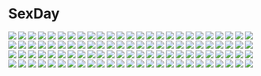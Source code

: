 # SexDay
![](https://konachan.com/image/3177cedbed39042b1dd5ee7677dbf03f/Konachan.com%20-%2051671%20akiyama_mio%20bikini%20black_hair%20k-on%21%20swimsuit.jpg)
![](https://konachan.com/jpeg/c96be4bea86240ddefb3c8a619eadc5d/Konachan.com%20-%20303582%20ao_no_kanata_no_four_rhythm%20arisaka_mashiro%20ass%20blush%20brown_hair%20hoodie%20long_hair%20panties%20purple_eyes%20thighhighs%20twintails%20underwear%20white%20zirba.jpg)
![](https://konachan.com/jpeg/b1f92a71fd72d934b3caf1d52b7f48bc/Konachan.com%20-%20246201%20blue_eyes%20bra%20braids%20breasts%20cameltoe%20cleavage%20fellatio%20hewsack%20long_hair%20navel%20nipples%20no_bra%20panties%20penis%20sex%20tie%20uncensored%20underwear%20undressing.jpg)
![](https://konachan.com/image/e35ead353461eb4c74054ff296416d8e/Konachan.com%20-%2098587%202girls%20aqua_hair%20blue_eyes%20breasts%20cleavage%20hatsune_miku%20kasane_teto%20pink_hair%20red_hair%20tie%20twintails%20utau%20vocaloid%20wink%20yuri.jpg)
![](https://konachan.com/image/805ae4764e2eb3574a28ed1adbf6d5b9/Konachan.com%20-%20116128%202girls%20animal_ears%20aqua_eyes%20blonde_hair%20byoubu_tetora%20dr.foresuto%20game_cg%20goggles%20otomimi_infinity%20thighhighs%20tie%20twintails%20white_hair%20yasaka_minato.jpg)
![](https://konachan.com/image/460317e00b5ce3d8db16409436042047/Konachan.com%20-%2048466%20brown_hair%20clouds%20gray_hair%20green_eyes%20green_hair%20hakurei_reimu%20kochiya_sanae%20long_hair%20miko%20pink_hair%20renee%20ribbons%20short_hair%20skirt%20sky%20touhou.jpg)
![](https://konachan.com/image/1fe0fd4c2bfa0bea835446ad3ac2daf9/Konachan.com%20-%2022759%20aquaplus%20calendar%20leaf%20to_heart%20to_heart_2%20tonami_yuma.jpg)
![](https://konachan.com/jpeg/09e9868e4e570795b124b898e2c574e8/Konachan.com%20-%20291082%20armor%20blue_eyes%20bow%20breasts%20chyan%20fate_grand_order%20fate_%28series%29%20long_hair%20meltryllis%20purple_hair%20red.jpg)
![](https://konachan.com/jpeg/1de8102ac3087e3860a7009d45681e06/Konachan.com%20-%20228916%20food%20lammy_%28artist%29%20nobody%20original%20white.jpg)
![](https://konachan.com/jpeg/8a6aeae69acf12bef8806ec60d85fd1a/Konachan.com%20-%20283587%20hatsune_miku%20moon%20sky%20vocaloid%20yuu-rin.jpg)
![](https://konachan.com/jpeg/ec5f360ce6580656e8103b6cc1e06a45/Konachan.com%20-%2061888%20airy%5Bf%5Dairy_%7Eeaster_of_sant%27ariccia%7E%20blush%20colette_marais%20fue%20panties%20underwear.jpg)
![](https://konachan.com/image/ba45a7a72843a75c1f61fdab24c68ca0/Konachan.com%20-%20259416%20aruken%20flowers%20forest%20grass%20original%20scenic%20tree.jpg)
![](https://konachan.com/jpeg/b649560ca237a0262363bcb2c2fac24f/Konachan.com%20-%20281801%20aqua_eyes%20blush%20breasts%20brown_hair%20game_cg%20hinekuremono_no_gakuen_seishun_monogatari%20long_hair%20nanjou_sakuya%20rozea%20shorts%20spread_legs.jpg)
![](https://konachan.com/image/e48804ac0ddb24dc16c23c11990b9f02/Konachan.com%20-%20302508%20animal_ears%20catgirl%20cherry_blossoms%20dress%20flowers%20goth-loli%20grass%20lolita_fashion%20long_hair%20niliu_chahui%20original%20red_eyes%20red_hair%20tree%20xiaoyin_li.jpg)
![](https://konachan.com/image/86c3fcb3c6400c978a82f1fe08b721f6/Konachan.com%20-%20188879%20blue_hair%20brown_hair%20cape%20claire_riweldt%20d.b.spark%20girias_osborne%20gun%20long_hair%20male%20ponytail%20sen_no_kiseki%20uniform%20weapon%20yellow_eyes.jpg)
![](https://konachan.com/jpeg/6a434038b10c0167e54558a0aa71db91/Konachan.com%20-%20205721%20anthropomorphism%20black_hair%20isokaze_%28kancolle%29%20kantai_collection%20long_hair%20no_bra%20open_shirt%20red_eyes%20sakofu%20school_uniform%20torn_clothes%20white.jpg)
![](https://konachan.com/image/f33c25de48d465bbd4f8d1e833ff8567/Konachan.com%20-%20188809%20all_male%20armor%20asakurashinji%20blue_eyes%20brown_hair%20gun%20mahouka_koukou_no_rettousei%20male%20rain%20shiba_tatsuya%20short_hair%20water%20weapon.jpg)
![](https://konachan.com/image/c0f8a7f89ac8eef21abf20231e2e9026/Konachan.com%20-%2018026%20kobayakawa_yutaka%20lucky_star.jpg)
![](https://konachan.com/jpeg/997d2b8a88206fdb1e7a08a3b64fde06/Konachan.com%20-%20134921%20game_cg%20hyouka_no_mau_sora_ni%20mio_%28hyouka_no_mau_sora_ni%29%20rosebleu%20shiina_himikawa%20tagme_%28artist%29.jpg)
![](https://konachan.com/image/64a2f0f75948554f69374f0c9f4d9dba/Konachan.com%20-%2020402%20mobile_suit_gundam.jpg)
![](https://konachan.com/jpeg/daa18baab4d34863ab5a46a5875f12ac/Konachan.com%20-%20183658%20animal_ears%20breasts%20catgirl%20kino_%28kino_konomi%29%20nipples%20original%20tail%20thighhighs%20third-party_edit%20underwear%20white.jpg)
![](https://konachan.com/image/f361fea8b2a17cafed50ef5ed1630e08/Konachan.com%20-%20177750%20hanaka%20hatsune_miku%20vocaloid.jpg)
![](https://konachan.com/jpeg/a1c44bdfbcfb53b7d46090eef79133f0/Konachan.com%20-%20293978%20car%20glasses%20jettoburikku%20original%20signed.jpg)
![](https://konachan.com/image/19a3f24665efeb356cd1d816b2cd63f5/Konachan.com%20-%20133208%20ass%20breasts%20brown_eyes%20brown_hair%20candy%20food%20fruit%20idolmaster%20open_shirt%20panties%20phone%20pocky%20short_hair%20teriyakisoba%20thighhighs%20underwear.jpg)
![](https://konachan.com/image/575e7913ca7774cb1f4bd1237fdd54f6/Konachan.com%20-%20255872%20aqua_eyes%20blush%20breasts%20catgirl%20flat_chest%20flowers%20long_hair%20neko_works%20nekopara%20nipples%20sayori%20tail%20tears%20twintails%20watermark%20wet%20wristwear.jpg)
![](https://konachan.com/image/2e4352f58da67aba001cec98740d29fe/Konachan.com%20-%20182857%20anthropomorphism%20black_hair%20brown_eyes%20elbow_gloves%20gloves%20headband%20kantai_collection%20long_hair%20mirre%20nagato_%28kancolle%29%20navel.jpg)
![](https://konachan.com/jpeg/232f589324140ab3e00c1bf33cd5b0dc/Konachan.com%20-%20155257%20cropped%20kurokami_medaka%20medaka_box%20najimi_ajimu%20open_shirt.jpg)
![](https://konachan.com/image/54c59d5931fd3c0fef64553f465d6c07/Konachan.com%20-%20185997%20brown_hair%20dress%20flowers%20fuyuno_yuuki%20hat%20original%20petals%20short_hair%20signed%20yellow_eyes.jpg)
![](https://konachan.com/image/c99bb5b856c932fa9d5ccd494028fdef/Konachan.com%20-%206321%20dark_skin%20fuyuhara_yuu%20gagraphic%20logo.jpg)
![](https://konachan.com/image/77d7d6519d9aaa7368eedba1d74f38e6/Konachan.com%20-%2039907%20bra-ban%21%20hibarigaoka_yuki%20kobuichi%20muririn.jpg)
![](https://konachan.com/image/8c1fda94908fd4b191ca4ff3fb5fe25f/Konachan.com%20-%2017607%20all_male%20blood%20clamp%20kurogane%20male%20polychromatic%20red_eyes%20short_hair%20sword%20tsubasa_reservoir_chronicle%20watermark%20weapon.jpg)
![](https://konachan.com/image/7c9faf3519d392867ffbf2cbbca4b6ac/Konachan.com%20-%20210677%20animal%20anthropomorphism%20blue_eyes%20bubbles%20fish%20gloves%20hat%20kantai_collection%20pcw%20skintight%20underwater%20water%20white_hair%20wo-class_aircraft_carrier.jpg)
![](https://konachan.com/jpeg/55597807719e65bfbac91aa4a312a2b4/Konachan.com%20-%20268039%20bed%20blue_hair%20blush%20mikomiko_%28mikomikosu%29%20nijisanji%20pantyhose%20shizuka_rin%20short_hair%20skirt%20yellow_eyes.jpg)
![](https://konachan.com/image/f5fe9afb77d49ebabbf520b46bd1734e/Konachan.com%20-%2092005%20group%20gumi%20hatsune_miku%20kagamine_len%20kagamine_rin%20kaito%20kamui_gakupo%20male%20megurine_luka%20meiko%20vocaloid.jpg)
![](https://konachan.com/image/4cee2f5a21bd29aadd3e42a7be7ac0ac/Konachan.com%20-%20239597%20all_male%20animal%20anthropomorphism%20blonde_hair%20cape%20cherry_blossoms%20flowers%20gloves%20gray_eyes%20kina_%28446964%29%20male%20petals%20shishiou%20short_hair%20touken_ranbu.jpg)
![](https://konachan.com/jpeg/c9330e82449148eeb6ace34b71376995/Konachan.com%20-%20271831%20all_male%20black_hair%20blue_eyes%20joypyonn%20kuroba_kaitou%20magic_kaito%20male%20short_hair%20suit%20tie%20waifu2x.jpg)
![](https://konachan.com/jpeg/067eef99247297bb38ccafb0f1a2f4a6/Konachan.com%20-%20273916%20bow%20dark_skin%20fate_grand_order%20fate_%28series%29%20gray_eyes%20heifetz%20japanese_clothes%20katana%20long_hair%20okita_souji_alter%20sword%20water%20weapon%20white_hair.jpg)
![](https://konachan.com/jpeg/fb7fb3716b7a8d9fdf81a27ce3777da7/Konachan.com%20-%20255849%20animal_ears%20bikini%20breasts%20brown_hair%20cameltoe%20catgirl%20dark_skin%20houtengeki%20original%20red_eyes%20short_hair%20signed%20swimsuit%20tail%20third-party_edit%20white.jpg)
![](https://konachan.com/image/87666fd87c554a31d5b1535a8621409c/Konachan.com%20-%20221446%20ass%20braves%20chain%20long_hair%20pink_hair%20qbspdl%20red_eyes%20sideboob%20staff%20wings.jpg)
![](https://konachan.com/image/dbf30e38312337994f5481712d544c46/Konachan.com%20-%2046153%20amami_haruka%20dress%20idolmaster%20monmari.jpg)
![](https://konachan.com/image/6e0cafc320d12722e135ad44008caf68/Konachan.com%20-%20252437%20armor%20fate_grand_order%20fate_%28series%29%20gray_hair%20horns%20long_hair%20nakamura_eito%20petals%20red_eyes%20samurai%20spear%20sword%20tomoe_gozen%20weapon.jpg)
![](https://konachan.com/image/1a0e2fad780c15beaebfe57d9658c40d/Konachan.com%20-%20128339%20book%20breasts%20cleavage%20hat%20matsui_hiroaki%20original%20pointed_ears%20thighhighs%20white.jpg)
![](https://konachan.com/image/0724643ad867403c0d3a759a9094c101/Konachan.com%20-%2066544%20black_rock_shooter%20kuroi_mato.jpg)
![](https://konachan.com/image/a3ee3d0f28b20a6a336f69304001c20a/Konachan.com%20-%20104935%20bandage%20bandaid%20barefoot%20blue_eyes%20blush%20book%20bow%20breasts%20cat_smile%20headdress%20long_hair%20navel%20nipples%20nude%20pink_eyes%20pussy%20twintails%20uncensored.jpg)
![](https://konachan.com/image/49dce5e212576ca04b0229d753edb6d7/Konachan.com%20-%2016368%20black_hair%20blonde_hair%20blue_eyes%20brown_eyes%20konohana_hikari%20nanto_yaya%20strawberry_panic.jpg)
![](https://konachan.com/image/558192a29cfcc4f447b6b5c3fa5bf5bf/Konachan.com%20-%2036005%20breasts%20brown_hair%20lactation%20nipples%20nude%20original%20ribbons%20sorimura_youji.jpg)
![](https://konachan.com/image/17c98d1fe338708639f3f07f1a1c3109/Konachan.com%20-%20160100%20animal%20cat%20kazami_ehoh%20original%20tree.jpg)
![](https://konachan.com/jpeg/0130279992e33dd72e5e31727e3dfe8e/Konachan.com%20-%20258641%20anthropomorphism%20aulick_%28azur_lane%29%20azur_lane%20fletcher%20foote_%28azur_lane%29%20group%20koroneko_p0w0q%20laffey_%28azur_lane%29%20spence_%28azur_lane%29.jpg)
![](https://konachan.com/jpeg/59ad572eb01aef65bca34d56e8de431f/Konachan.com%20-%20226590%202girls%20animal_ears%20bath%20blonde_hair%20blush%20breasts%20catgirl%20game_cg%20long_hair%20navel%20neko_works%20nekopara%20nipples%20nude%20purple_hair%20sayori%20tail%20wet.jpg)
![](https://konachan.com/image/27decd1a1b4949b795d2feee33a8fb3d/Konachan.com%20-%20124111%20dairininn%20kaname_madoka%20kyuubee%20mahou_shoujo_madoka_magica%20monochrome%20twintails.jpg)
![](https://konachan.com/jpeg/f193be8df6113fe4b6a08ff918b800c7/Konachan.com%20-%20162817%20apple%20aqua_eyes%20aqua_hair%20barefoot%20blue_eyes%20blue_hair%20bubbles%20dress%20food%20fruit%20long_hair%20pink_hair%20ribbons%20saberiii%20signed%20skirt%20tagme%20vocaloid%20water.jpg)
![](https://konachan.com/image/c6221f03025055324adf9ed88eb966df/Konachan.com%20-%2025231%20nakahara_misaki%20nhk_ni_youkoso%20satou_tatsuhiro.jpeg)
![](https://konachan.com/image/1313f1f554b6cb4bdeb9b3c40634d2e4/Konachan.com%20-%2042673%20asagami_fujino%20black_eyes%20black_hair%20dark%20kara_no_kyoukai%20nun%20rain%20signed%20water%20wet.jpg)
![](https://konachan.com/jpeg/b72d8825ca506e0826cc7b032b85f360/Konachan.com%20-%20289590%20bed%20brown_hair%20doll%20konoe_kanata%20love_live%21_nijigasaki_high_school_idol_club%20love_live%21_school_idol_project%20navel%20purple_eyes%20skirt%20tarachine.jpg)
![](https://konachan.com/jpeg/03197a921ca0f1e4755e6f27ba6de4ac/Konachan.com%20-%20220163%20armor%20breasts%20fate_testarossa%20nipples%20no_bra%20panties%20panty_pull%20pussy_juice%20reizei%20scan%20thighhighs%20torn_clothes%20underwear%20weapon.jpg)
![](https://konachan.com/jpeg/73bf49bb9569fc0cc078534349d34a55/Konachan.com%20-%20220978%20animal_ears%20blue_eyes%20blush%20breasts%20catgirl%20chainsaw%20cleavage%20fang%20green_hair%20long_hair%20mamuru%20mechagirl%20original%20tail%20thighhighs.jpg)
![](https://konachan.com/image/be3e8da82a60360733069594c9953709/Konachan.com%20-%2012762%20aoba_kozue%20beach%20bikini%20fujii_masahiro%20green_eyes%20mahoraba_heartful_days%20ribbons%20swimsuit%20water%20wet.jpg)
![](https://konachan.com/jpeg/f7bfae59c7ba92fbd96b98d4bd4742bc/Konachan.com%20-%20202590%20angel_beats%21%20game_cg%20guitar%20hisako%20instrument%20iwasawa_masami%20key%20na-ga%20school_uniform.jpg)
![](https://konachan.com/image/27ccdb4fe4ace2469b0db8686d37c7ea/Konachan.com%20-%20207255%20blonde_hair%20boots%20corset%20katana%20long_hair%20original%20pantyhose%20strain320%20sword%20watermark%20weapon%20yellow_eyes.jpg)
![](https://konachan.com/jpeg/96c18fade1eb9cf78a275e06ee0047b1/Konachan.com%20-%20277259%20bed%20blonde_hair%20blush%20breasts%20cleavage%20demon%20green_eyes%20hololive%20horns%20long_hair%20navel%20panties%20tail%20tattoo%20thighhighs%20underwear%20wings%20yuzuki_choco.jpg)
![](https://konachan.com/image/b9d469c8c8b683caabaa1839d43d24ad/Konachan.com%20-%2081195%20kanbara_satomi%20saki.jpg)
![](https://konachan.com/image/be47233b7f3d87e589b56f628359a5f0/Konachan.com%20-%20113367%20hatsune_miku%20vocaloid.jpg)
![](https://konachan.com/jpeg/ab2bfe28308d719fb3a1ad02b5a05251/Konachan.com%20-%20204757%20ass%20black_hair%20game_cg%20male%20nude%20pussy%20pussy_juice%20uncensored%20zenra_toukou_shuukan_jikkouiinkai.jpg)
![](https://konachan.com/jpeg/26617ce7109f8195b2f4484d01424576/Konachan.com%20-%20195651%20bicolored_eyes%20blonde_hair%20brown_hair%20fate_testarossa%20loli%20long_hair%20nyantype%20purple_eyes%20red_eyes%20scan%20takamachi_nanoha%20takamachi_vivio.jpg)
![](https://konachan.com/jpeg/5bda284d85f004603ec3126b05ba9857/Konachan.com%20-%2043759%20bunnygirl%20doriruman%20dress%20group%20hat%20ibuki_suika%20inaba_tewi%20konpaku_youmu%20mage%20maid%20miko%20nagae_iku%20red_eyes%20touhou%20vampire%20witch%20yakumo_yukari.jpg)
![](https://konachan.com/image/53734fd9de8f7c165d50e3118970c1d6/Konachan.com%20-%20201550%20bones%20dark%20exca%20original%20pixiv_fantasia%20ruins%20scenic%20signed%20stairs.jpg)
![](https://konachan.com/jpeg/dada7065acf8cfe132ced73463b9e88f/Konachan.com%20-%20292151%20animal%20animal_ears%20bird%20blonde_hair%20braids%20building%20city%20clouds%20cropped%20flowers%20gloves%20hat%20long_hair%20original%20red_eyes%20sagiri_%28ulpha220%29%20sky%20tail.jpg)
![](https://konachan.com/image/c76f4e1ba9c8c6401b7e61e7733a7f76/Konachan.com%20-%2011299%20blonde_hair%20blue_eyes%20bra%20kanojo-tachi_no_ryuugi%20long_hair%20miyama-zero%20shirogane_akane%20underwear.jpg)
![](https://konachan.com/image/e8d25ca5ee19897e76691261a5b819b3/Konachan.com%20-%20105188%20green_eyes%20green_hair%20gumi%20kazeno%20petals%20school_uniform%20vocaloid.jpg)
![](https://konachan.com/jpeg/506e647f8e3218dd6c9b18dfd04decc5/Konachan.com%20-%20211375%20bow%20brown_hair%20game_cg%20houjou_akito%20houjou_mirika%20male%20purple_eyes%20short_hair%20topless%20touhikou_game%20twintails%20wet%20yasuyuki.jpg)
![](https://konachan.com/jpeg/91265d1fa31c00c20beaa09bbc9e985e/Konachan.com%20-%20106262%20animal_ears%20aqua_eyes%20axl%20blonde_hair%20catgirl%20charlotte_tiger%20fang%20game_cg%20long_hair%20school_uniform%20senomoto_hisashi%20tail.jpg)
![](https://konachan.com/image/dcbe9752734813b5458f4276cdb75963/Konachan.com%20-%2024714%20food%20shakugan_no_shana%20shana%20shana_tan.jpg)
![](https://konachan.com/jpeg/a8eaa19f521b5a8f8bf44768900c28b3/Konachan.com%20-%20206260%20animal_ears%20blonde_hair%20blush%20bow%20breasts%20brown_eyes%20bunny_ears%20bunnygirl%20chain%20cleavage%20collar%20headband%20pantyhose%20ribbons%20tail%20twintails%20wristwear.jpg)
![](https://konachan.com/image/5a55f7bc46138b941fffd60149dd66f9/Konachan.com%20-%205901%20anisawa_meito%20hiiragi_kagami%20hiiragi_tsukasa%20ishidate_taichi%20izumi_konata%20lucky_star%20takara_miyuki.jpg)
![](https://konachan.com/jpeg/d544cb7b77c19608f5774b3bb7e1935b/Konachan.com%20-%2029978%20animal_ears%20catgirl%20louise_fran%C3%A7oise_le_blanc_de_la_valli%C3%A8re%20third-party_edit%20zero_no_tsukaima.jpg)
![](https://konachan.com/jpeg/d11741b32c59ac09c8935e4b8fbe3713/Konachan.com%20-%20273293%20bed%20blush%20breasts%20brown_hair%20cameltoe%20game_cg%20laplacian%20navel%20nipples%20orange_eyes%20panties%20shimofuri%20short_hair%20spread_legs%20tears%20underwear.jpg)
![](https://konachan.com/image/dc197fe0b39e4878b939b087f26911a6/Konachan.com%20-%20167672%20ass%20ass_grab%20black_hair%20blue_eyes%20blush%20breasts%20brown_eyes%20brown_hair%20glasses%20group%20headband%20long_hair%20nipples%20pink_eyes%20shinya%20short_hair%20wink.jpg)
![](https://konachan.com/jpeg/0c3f14cd3ac65a2a76a418f90679af9e/Konachan.com%20-%20222913%20blush%20breasts%20candy%20chocolate%20choker%20fingering%20game_cg%20green_eyes%20long_hair%20navel%20nipples%20nopan%20pink_hair%20pussy%20ribbons%20short_hair%20topless%20wanaca%20yuri.jpg)
![](https://konachan.com/jpeg/dc6a72d9bc13cb48fd2181e9800bcda5/Konachan.com%20-%20234804%20artoria_pendragon_%28all%29%20blonde_hair%20fate_%28series%29%20fate_stay_night%20green_eyes%20saber%20short_hair%20sword%20transparent%20vector%20weapon.jpg)
![](https://konachan.com/jpeg/7fea6b7249e935600b7766e106a39430/Konachan.com%20-%20211464%20bath%20bathtub%20blush%20breast_grab%20brown_hair%20censored%20game_cg%20houjou_akito%20houjou_mirika%20penis%20purple_eyes%20pussy%20sex%20touhikou_game%20yasuyuki.jpg)
![](https://konachan.com/jpeg/e4fdcdc611dcf18c95e22898021018db/Konachan.com%20-%20248951%20ametsuru%20aqua_eyes%20aqua_hair%20gloves%20hatsune_miku%20long_hair%20signed%20tie%20twintails%20vocaloid.jpg)
![](https://konachan.com/jpeg/1be5f1ade970d5cbbdb72e0707194dc3/Konachan.com%20-%20261563%202girls%20animal_ears%20blue_eyes%20blue_hair%20breasts%20cleavage%20fang%20gloves%20headband%20long_hair%20marmalade%20mermaid%20pantyhose%20puuakachan%20red_eyes%20touhou%20wolfgirl.jpg)
![](https://konachan.com/jpeg/b31e24152fca38d93101ef8503c7bb24/Konachan.com%20-%20224608%202girls%20ass%20bed%20black_hair%20blonde_hair%20bra%20brown_eyes%20censored%20game_cg%20long_hair%20panties%20ponytail%20pulltop%20red_eyes%20spread_legs%20topless%20underwear.jpg)
![](https://konachan.com/image/00c7b77d1d3ac264b1f3eb3957ada9e9/Konachan.com%20-%20164618%20akitsu_taira%20building%20city%20grass%20original%20scenic.jpg)
![](https://konachan.com/image/9aa69808a0e7e64b941e35029a6e4867/Konachan.com%20-%20121907%20abyss%20bow%20braids%20canarinu%20choker%20eleuseus%20elyse%20elysion%20feathers%20flowers%20hortense%20lost-ko%20marchen%20mask%20piano%20ponytail%20tears%20twins%20violette%20water%20wings.jpg)
![](https://konachan.com/image/ac93587108ab2547aee04cb75ecd60dc/Konachan.com%20-%20281969%20ass%20blue_eyes%20blush%20bra%20breasts%20bunny_ears%20bunnygirl%20cleavage%20gray_hair%20long_hair%20male%20nanao%20open_shirt%20original%20pantyhose%20tail%20underwear%20wristwear.jpg)
![](https://konachan.com/image/6fe002830dca94cf516c2b236e488f7c/Konachan.com%20-%20197549%20black_hair%20blonde_hair%20blush%20breasts%20brown_hair%20group%20headband%20hyoudou_michiru%20katou_megumi%20long_hair%20nakamura_sumikage%20short_hair%20swimsuit%20twintails.jpg)
![](https://konachan.com/image/53b16b538bb9092d8cb5647fae53f58e/Konachan.com%20-%20128523%20seikon_no_qwaser%20tagme.jpg)
![](https://konachan.com/image/5bfe2dbc2886e64926e92babed6efdf5/Konachan.com%20-%2072514%20demon%20horns%20white.jpg)
![](https://konachan.com/jpeg/5b34af220f4f6cbca6309d2997b8e5b8/Konachan.com%20-%20165491%202girls%20bed%20chikotam%20cropped%20eden%20elica%20garter%20garter_belt%20minori%20scan%20shion%20stockings%20thighhighs%20yuri.jpg)
![](https://konachan.com/image/ba8a65c7c61eff52965ab34084b10344/Konachan.com%20-%20207445%20asama_tomo%20bodysuit%20bow_%28weapon%29%20kikivi%20kyoukai_senjou_no_horizon%20skintight%20weapon.jpg)
![](https://konachan.com/image/66c05184471639ddb51bbdcbc671521e/Konachan.com%20-%20281305%207%3A24%20animal_ears%20bunny_ears%20bunnygirl%20catgirl%20cosplay%20drink%20group%20hat%20hatsune_miku%20kagamine_len%20kagamine_rin%20kaito%20male%20meiko%20vocaloid%20wings.jpg)
![](https://konachan.com/jpeg/879e42c9cc37e104f1275b79821e493f/Konachan.com%20-%2034555%20fuura_kafuka%20sayonara_zetsubou_sensei.jpg)
![](https://konachan.com/image/4b5c29d515aa44d7411c009e26cd9930/Konachan.com%20-%20180743%20amagai_tarou%20blue_eyes%20brown_hair%20green_eyes%20japanese_clothes%20jpeg_artifacts%20long_hair%20miko%20red_eyes%20school_uniform%20short_hair%20skirt%20torn_clothes.jpg)
![](https://konachan.com/image/534eb84cb0cb061264e73da33d59d973/Konachan.com%20-%20278516%20baseball_bat%20blonde_hair%20choker%20feathers%20flowers%20gloves%20long_hair%20nikaidou_saki%20pcw%20ponytail%20red%20rose%20wristwear%20yellow_eyes%20zombie_land_saga.jpg)
![](https://konachan.com/image/287c96f2e541dbe8b21c372cd8c3af8e/Konachan.com%20-%2028075%20blush%20sakai_yuuji%20shakugan_no_shana%20shana.jpg)
![](https://konachan.com/image/878eef2cfbdc310ee621e9740090ed3b/Konachan.com%20-%20220758%20anthropomorphism%20bow%20crown%20dress%20flowers%20food%20phino_%28jinko0094%29%20pink_hair%20red_eyes%20sergestid_shrimp_in_tungkang%20thighhighs%20xuan_ying.jpg)
![](https://konachan.com/image/43816124b684b0bcc5a7c3921c9d7fc2/Konachan.com%20-%2060214%20cosplay%20hiiragi_kagami%20lucky_star%20parody%20vocaloid.jpg)
![](https://konachan.com/image/f6bde218f4681ff8206e73a6a6f8b184/Konachan.com%20-%20101520%202girls%20atomix%20blonde_hair%20blue_eyes%20brown_hair%20original%20twintails%20white%20yuri.jpg)
![](https://konachan.com/image/f60992f607167c033e69968931994293/Konachan.com%20-%2026580%20black_hair%20blue_eyes%20katana%20sword%20tagme%20weapon.jpeg)
